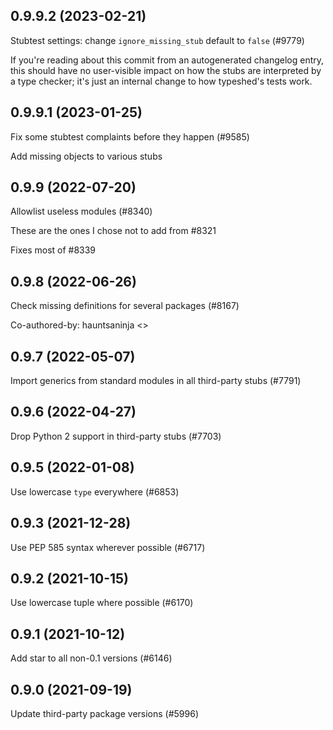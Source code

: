 ## 0.9.9.2 (2023-02-21)

Stubtest settings: change `ignore_missing_stub` default to `false` (#9779)

If you're reading about this commit from an autogenerated changelog entry, this should have no user-visible impact on how the stubs are interpreted by a type checker; it's just an internal change to how typeshed's tests work.

## 0.9.9.1 (2023-01-25)

Fix some stubtest complaints before they happen (#9585)

Add missing objects to various stubs

## 0.9.9 (2022-07-20)

Allowlist useless modules (#8340)

These are the ones I chose not to add from #8321

Fixes most of #8339

## 0.9.8 (2022-06-26)

Check missing definitions for several packages (#8167)

Co-authored-by: hauntsaninja <>

## 0.9.7 (2022-05-07)

Import generics from standard modules in all third-party stubs (#7791)

## 0.9.6 (2022-04-27)

Drop Python 2 support in third-party stubs (#7703)

## 0.9.5 (2022-01-08)

Use lowercase `type` everywhere (#6853)

## 0.9.3 (2021-12-28)

Use PEP 585 syntax wherever possible (#6717)

## 0.9.2 (2021-10-15)

Use lowercase tuple where possible (#6170)

## 0.9.1 (2021-10-12)

Add star to all non-0.1 versions (#6146)

## 0.9.0 (2021-09-19)

Update third-party package versions (#5996)

